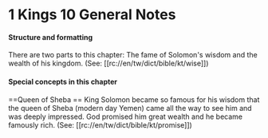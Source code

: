 # 1 Kings 10 General Notes

#### Structure and formatting

There are two parts to this chapter: The fame of Solomon's wisdom and the wealth of his kingdom. (See: [[rc://en/tw/dict/bible/kt/wise]])

#### Special concepts in this chapter
==Queen of Sheba ==
King Solomon became so famous for his wisdom that the queen of Sheba (modern day Yemen) came all the way to see him and was deeply impressed. God promised him great wealth and he became famously rich. (See: [[rc://en/tw/dict/bible/kt/promise]])
